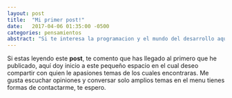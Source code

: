 ```yaml
---
layout: post
title:  "Mi primer post!"
date:   2017-04-06 01:35:00 -0500
categories: pensamientos
abstract: "Si te interesa la programacion y el mundo del desarrollo aqui comparto algunas cosas"
---
```

Si estas leyendo este **post**, te comento que has llegado al primero que he publicado, aquí doy inicio a este pequeño espacio en el cual deseo compartir con quien le apasiones temas de los cuales encontraras.
Me gusta escuchar opiniones y conversar solo amplios temas en el menu tienes formas de contactarme, te espero.
